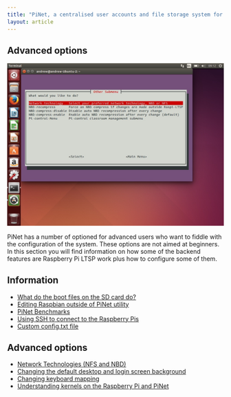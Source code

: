 ```yaml
---
title: "PiNet, a centralised user accounts and file storage system for a Raspberry Pi classroom."
layout: article
---
```


Advanced options
-----------------------------

![](/assets/images/other-1.jpeg)  

PiNet has a number of optioned for advanced users who want to fiddle with the configuration of the system.
These options are not aimed at beginners.
In this section you will find information on how some of the backend features
are Raspberry Pi LTSP work plus how to configure some of them.

Information
------
- [What do the boot files on the SD card do?](boot-files.html)
- [Editing Raspbian outside of PiNet utility](editing-outside.html)
- [PiNet Benchmarks](benchmarks.html)   
- [Using SSH to connect to the Raspberry Pis](ssh-information.html)
- [Custom config.txt file](custom-config-file.html)

Advanced options
-----
- [Network Technologies (NFS and NBD)](network-technologies.html)
- [Changing the default desktop and login screen background](change-background.html)
- [Changing keyboard mapping](keyboard-layout.html)
- [Understanding kernels on the Raspberry Pi and PiNet](kernels.html)
